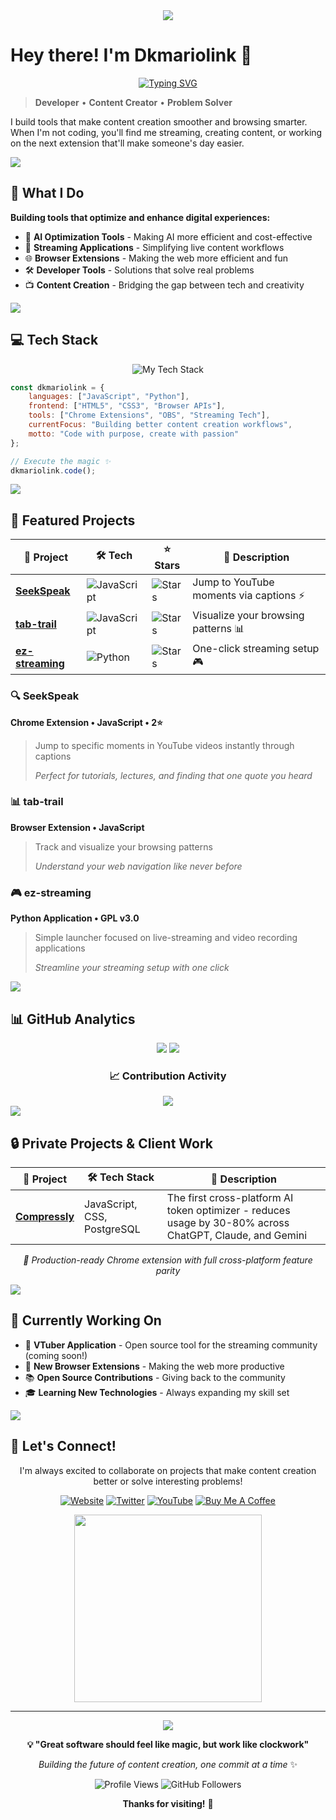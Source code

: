 <div align="center">

<img src="https://capsule-render.vercel.app/api?type=waving&color=gradient&customColorList=6,11,20&height=180&section=header&text=Dkmariolink&fontSize=42&fontColor=fff&animation=twinkling&fontAlignY=32&desc=Developer%20•%20Content%20Creator%20•%20Problem%20Solver&descAlignY=51&descAlign=50"/>

</div>

# Hey there! I'm Dkmariolink 👋

<div align="center">

[![Typing SVG](https://readme-typing-svg.herokuapp.com?font=Fira+Code&weight=600&size=22&pause=1000&color=58A6FF&center=true&vCenter=true&random=false&width=600&lines=Building+tools+for+content+creators;Making+the+web+more+efficient;Streaming+%2B+Coding+%3D+%E2%9D%A4%EF%B8%8F;Always+learning%2C+always+creating)](https://git.io/typing-svg)

</div>

> **Developer** • **Content Creator** • **Problem Solver**

I build tools that make content creation smoother and browsing smarter. When I'm not coding, you'll find me streaming, creating content, or working on the next extension that'll make someone's day easier.

<img src="https://user-images.githubusercontent.com/73097560/115834477-dbab4500-a447-11eb-908a-139a6edaec5c.gif">

## 🚀 What I Do

**Building tools that optimize and enhance digital experiences:**
- 🤖 **AI Optimization Tools** - Making AI more efficient and cost-effective
- 🎥 **Streaming Applications** - Simplifying live content workflows
- 🌐 **Browser Extensions** - Making the web more efficient and fun
- 🛠️ **Developer Tools** - Solutions that solve real problems
- 📺 **Content Creation** - Bridging the gap between tech and creativity

<img src="https://user-images.githubusercontent.com/73097560/115834477-dbab4500-a447-11eb-908a-139a6edaec5c.gif">

## 💻 Tech Stack

<div align="center">

<img src="https://github-readme-tech-stack.vercel.app/api/cards?title=My+Arsenal&lineCount=3&theme=github_dark&bg=0D1117&border=30363D&titleColor=58A6FF&line1=javascript%2Cjavascript%2CFFD700%3Bhtml5%2Chtml5%2CE34F26%3Bcss3%2Ccss3%2C1572B6%3B&line2=python%2Cpython%2C3776AB%3Bchrome%2Cchrome%2C4285F4%3Bobsstudio%2Cobs%2C302E31%3B&line3=git%2Cgit%2CF05032%3Bvisualstudiocode%2Cvscode%2C007ACC%3Bgithub%2Cgithub%2C181717%3B" alt="My Tech Stack" />

</div>

```javascript
const dkmariolink = {
    languages: ["JavaScript", "Python"],
    frontend: ["HTML5", "CSS3", "Browser APIs"],
    tools: ["Chrome Extensions", "OBS", "Streaming Tech"],
    currentFocus: "Building better content creation workflows",
    motto: "Code with purpose, create with passion"
};

// Execute the magic ✨
dkmariolink.code();
```

<img src="https://user-images.githubusercontent.com/73097560/115834477-dbab4500-a447-11eb-908a-139a6edaec5c.gif">

## 🎯 Featured Projects

<div align="center">

| 🎯 Project | 🛠️ Tech | ⭐ Stars | 📝 Description |
|------------|----------|----------|-----------------|
| **[SeekSpeak](https://github.com/Dkmariolink/SeekSpeak)** | ![JavaScript](https://img.shields.io/badge/JavaScript-F7DF1E?style=flat-square&logo=javascript&logoColor=black) | ![Stars](https://img.shields.io/github/stars/Dkmariolink/SeekSpeak?style=flat-square&color=yellow) | Jump to YouTube moments via captions ⚡ |
| **[tab-trail](https://github.com/Dkmariolink/tab-trail)** | ![JavaScript](https://img.shields.io/badge/JavaScript-F7DF1E?style=flat-square&logo=javascript&logoColor=black) | ![Stars](https://img.shields.io/github/stars/Dkmariolink/tab-trail?style=flat-square&color=yellow) | Visualize your browsing patterns 📊 |
| **[ez-streaming](https://github.com/Dkmariolink/ez-streaming)** | ![Python](https://img.shields.io/badge/Python-3776AB?style=flat-square&logo=python&logoColor=white) | ![Stars](https://img.shields.io/github/stars/Dkmariolink/ez-streaming?style=flat-square&color=yellow) | One-click streaming setup 🎮 |

</div>

### 🔍 SeekSpeak
**Chrome Extension • JavaScript • 2⭐**
> Jump to specific moments in YouTube videos instantly through captions
> 
> *Perfect for tutorials, lectures, and finding that one quote you heard*

### 📊 tab-trail
**Browser Extension • JavaScript**
> Track and visualize your browsing patterns
> 
> *Understand your web navigation like never before*

### 🎮 ez-streaming
**Python Application • GPL v3.0**
> Simple launcher focused on live-streaming and video recording applications
> 
> *Streamline your streaming setup with one click*

<img src="https://user-images.githubusercontent.com/73097560/115834477-dbab4500-a447-11eb-908a-139a6edaec5c.gif">

## 📊 GitHub Analytics

<div align="center">
  
<img src="https://privaterep-git-main-justin-wrights-projects-b0d74886.vercel.app/api?username=Dkmariolink&show_icons=true&theme=tokyonight&hide_border=true&bg_color=0D1117&title_color=58A6FF&icon_color=58A6FF&text_color=C9D1D9&count_private=true&include_all_commits=true" />

<img src="https://privaterep-git-main-justin-wrights-projects-b0d74886.vercel.app/api/top-langs/?username=Dkmariolink&layout=compact&theme=tokyonight&hide_border=true&bg_color=0D1117&title_color=58A6FF&text_color=C9D1D9&count_private=true&include_all_commits=true" />

</div>

<div align="center">

### 📈 Contribution Activity

<img src="https://activity-graph-git-main-justin-wrights-projects-b0d74886.vercel.app/graph?username=Dkmariolink&theme=tokyo-night&bg_color=0D1117&color=58A6FF&line=58A6FF&point=FF6B6B&area=true&hide_border=true" />

</div>

<img src="https://user-images.githubusercontent.com/73097560/115834477-dbab4500-a447-11eb-908a-139a6edaec5c.gif">

## 🔒 Private Projects & Client Work

<div align="center">

| 🎯 Project | 🛠️ Tech Stack | 📝 Description |
|------------|---------------|-----------------|
| **[Compressly](https://www.compressly.io/)** | JavaScript, CSS, PostgreSQL | The first cross-platform AI token optimizer - reduces usage by 30-80% across ChatGPT, Claude, and Gemini |

*🚀 Production-ready Chrome extension with full cross-platform feature parity*

</div>

<img src="https://user-images.githubusercontent.com/73097560/115834477-dbab4500-a447-11eb-908a-139a6edaec5c.gif">

## 🌟 Currently Working On

- 🎥 **VTuber Application** - Open source tool for the streaming community (coming soon!)
- 🚀 **New Browser Extensions** - Making the web more productive
- 📚 **Open Source Contributions** - Giving back to the community
- 🎓 **Learning New Technologies** - Always expanding my skill set

<img src="https://user-images.githubusercontent.com/73097560/115834477-dbab4500-a447-11eb-908a-139a6edaec5c.gif">

## 🤝 Let's Connect!

<div align="center">

I'm always excited to collaborate on projects that make content creation better or solve interesting problems!

[![Website](https://img.shields.io/badge/🌐_EZStreaming.gg-FF6B6B?style=for-the-badge&logoColor=white)](https://EZStreaming.gg)
[![Twitter](https://img.shields.io/badge/🐦_@TheDkmariolink-1DA1F2?style=for-the-badge&logoColor=white)](https://twitter.com/TheDkmariolink)
[![YouTube](https://img.shields.io/badge/📺_@TheDkmariolink-FF0000?style=for-the-badge&logoColor=white)](https://youtube.com/@TheDkmariolink)
[![Buy Me A Coffee](https://img.shields.io/badge/☕_Buy_Me_A_Coffee-FFDD00?style=for-the-badge&logoColor=black)](https://buymeacoffee.com/dkmariolink)

<img src="https://github.com/Anmol-Baranwal/Cool-GIFs-For-GitHub/assets/74038190/7d484dc9-68a9-4ee6-a767-aea59035c12d" width="300">

</div>

---

<div align="center">

<img src="https://capsule-render.vercel.app/api?type=waving&color=gradient&customColorList=6,11,20&height=100&section=footer"/>

**💡 "Great software should feel like magic, but work like clockwork"**

*Building the future of content creation, one commit at a time* ✨

<img src="https://komarev.com/ghpvc/?username=Dkmariolink&label=Profile%20Views&color=58A6FF&style=flat-square" alt="Profile Views" />
<img src="https://img.shields.io/github/followers/Dkmariolink?label=Followers&style=flat-square&color=58A6FF&labelColor=0D1117" alt="GitHub Followers" />

**Thanks for visiting!** 🎉

</div>
